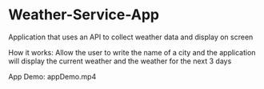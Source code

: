 # Weather-Service-App
Application that uses an API to collect weather data and display on screen

How it works: Allow the user to write the name of a city and the application will display the current weather and the weather for the next 3 days

App Demo: 
appDemo.mp4
